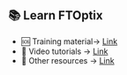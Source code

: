 ## 📚 Learn FTOptix

- 🆘 Training material-> [Link](./Learning_material_Help.md)
- 🎥 Video tutorials -> [Link](./Learning_material_Videos.md)
- 📂 Other resources -> [Link](./Learning_material_Other_resources.md)
